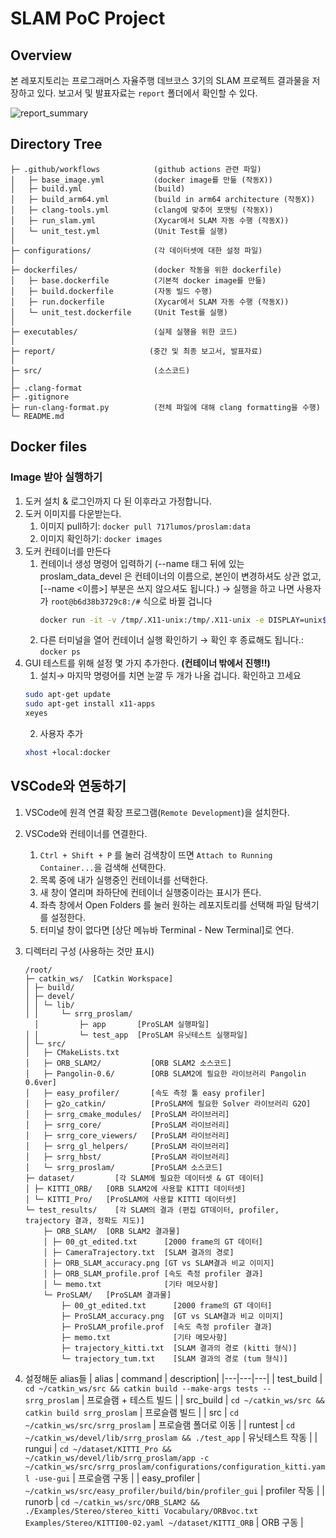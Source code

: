 # SLAM PoC Project

## Overview
본 레포지토리는 프로그래머스 자율주행 데브코스 3기의 SLAM 프로젝트 결과물을 저장하고 있다. 보고서 및 발표자료는 `report` 폴더에서 확인할 수 있다.

![report_summary](report/images/report_summary.jpg)

## Directory Tree
```
├─ .github/workflows            (github actions 관련 파일)
│   ├─ base_image.yml           (docker image를 만듦 (작동X))
│   ├─ build.yml                (build)
│   ├─ build_arm64.yml          (build in arm64 architecture (작동X))
│   ├─ clang-tools.yml          (clang에 맞추어 포맷팅 (작동X))
│   ├─ run_slam.yml             (Xycar에서 SLAM 자동 수행 (작동X))
│   └─ unit_test.yml            (Unit Test를 실행)
│
├─ configurations/              (각 데이터셋에 대한 설정 파일)
│
├─ dockerfiles/                 (docker 작동을 위한 dockerfile)
│   ├─ base.dockerfile          (기본적 docker image를 만듦)
│   ├─ build.dockerfile         (자동 빌드 수행)
│   ├─ run.dockerfile           (Xycar에서 SLAM 자동 수행 (작동X))
│   └─ unit_test.dockerfile     (Unit Test를 실행)
│
├─ executables/                 (실제 실행을 위한 코드)
│
├─ report/                     (중간 및 최종 보고서, 발표자료)
│
├─ src/                         (소스코드)
│
├─ .clang-format
├─ .gitignore
├─ run-clang-format.py          (전체 파일에 대해 clang formatting을 수행)
└─ README.md
```

## Docker files
### Image 받아 실행하기
1. 도커 설치 & 로그인까지 다 된 이후라고 가정합니다.
2. 도커 이미지를 다운받는다.
   1. 이미지 pull하기: `docker pull 717lumos/proslam:data`
   2. 이미지 확인하기: `docker images`
3. 도커 컨테이너를 만든다
   1. 컨테이너 생성 명령어 입력하기 (--name 태그 뒤에 있는 proslam_data_devel 은 컨테이너의 이름으로, 본인이 변경하셔도 상관 없고, [--name <이름>] 부분은 쓰지 않으셔도 됩니다.) → 실행을 하고 나면 사용자가 `root@b6d38b3729c8:/#` 식으로 바뀔 겁니다
        ```bash
        docker run -it -v /tmp/.X11-unix:/tmp/.X11-unix -e DISPLAY=unix$DISPLAY --name proslam_data_devel 717lumos/proslam:data
        ```
    2. 다른 터미널을 열어 컨테이너 실행 확인하기 → 확인 후 종료해도 됩니다.: `docker ps`
4. GUI 테스트를 위해 설정 몇 가지 추가한다. **(컨테이너 밖에서 진행!!)**
   1. 설치→ 마지막 명령어를 치면 눈깔 두 개가 나올 겁니다. 확인하고 끄세요
    ```bash
    sudo apt-get update
    sudo apt-get install x11-apps
    xeyes
    ```
   2. 사용자 추가
    ```bash
    xhost +local:docker
    ```

## VSCode와 연동하기
1. VSCode에 원격 연결 확장 프로그램(`Remote Development`)을 설치한다.
2. VSCode와 컨테이너를 연결한다.
    1. `Ctrl + Shift + P` 를 눌러 검색창이 뜨면 `Attach to Running Container...`을 검색해 선택한다.
    2. 목록 중에 내가 실행중인 컨테이너를 선택한다.
    3. 새 창이 열리며 좌하단에 컨테이너 실행중이라는 표시가 뜬다.
    4. 좌측 창에서 Open Folders 를 눌러 원하는 레포지토리를 선택해 파일 탐색기를 설정한다.
    5. 터미널 창이 없다면 [상단 메뉴바 Terminal - New Terminal]로 연다.
3. 디렉터리 구성 (사용하는 것만 표시)
    
    ```
    /root/
    ├─ catkin_ws/  [Catkin Workspace]
    │ ├─ build/
    │ ├─ devel/
    │ │ └─ lib/
    │ │ 	└─ srrg_proslam/
      │  		├─ app       [ProSLAM 실행파일]
    │ │ 		└─ test_app  [ProSLAM 유닛테스트 실행파일]
    │ └─ src/
    │ 	├─ CMakeLists.txt  
    │ 	├─ ORB_SLAM2/           [ORB SLAM2 소스코드]
    │ 	├─ Pangolin-0.6/        [ORB SLAM2에 필요한 라이브러리 Pangolin 0.6ver]
    │ 	├─ easy_profiler/       [속도 측정 툴 easy profiler]
    │ 	├─ g2o_catkin/          [ProSLAM에 필요한 Solver 라이브러리 G2O]
    │ 	├─ srrg_cmake_modules/  [ProSLAM 라이브러리]  
    │ 	├─ srrg_core/           [ProSLAM 라이브러리]  
    │ 	├─ srrg_core_viewers/   [ProSLAM 라이브러리]  
    │ 	├─ srrg_gl_helpers/     [ProSLAM 라이브러리]  
    │ 	├─ srrg_hbst/           [ProSLAM 라이브러리]  
    │ 	└─ srrg_proslam/        [ProSLAM 소스코드]  
    ├─ dataset/         [각 SLAM에 필요한 데이터셋 & GT 데이터]
    │ ├─ KITTI_ORB/   [ORB SLAM2에 사용할 KITTI 데이터셋]
    │ └─ KITTI_Pro/   [ProSLAM에 사용할 KITTI 데이터셋]
    └─ test_results/    [각 SLAM의 결과 (편집 GT데이터, profiler, trajectory 결과, 정확도 지도)]
    	├─ ORB_SLAM/  [ORB SLAM2 결과물]
    	│ ├─ 00_gt_edited.txt      [2000 frame의 GT 데이터]
    	│ ├─ CameraTrajectory.txt  [SLAM 결과의 경로]
    	│ ├─ ORB_SLAM_accuracy.png [GT vs SLAM결과 비교 이미지]
    	│ ├─ ORB_SLAM_profile.prof [속도 측정 profiler 결과]
    	│ └─ memo.txt              [기타 메모사항]
    	└─ ProSLAM/   [ProSLAM 결과물]
    		├─ 00_gt_edited.txt      [2000 frame의 GT 데이터]
    		├─ ProSLAM_accuracy.png  [GT vs SLAM결과 비교 이미지]
    		├─ ProSLAM_profile.prof  [속도 측정 profiler 결과]
    		├─ memo.txt              [기타 메모사항]
    		├─ trajectory_kitti.txt  [SLAM 결과의 경로 (kitti 형식)]
    		└─ trajectory_tum.txt    [SLAM 결과의 경로 (tum 형식)]
    ```
4.  설정해둔 alias들
    | alias | command | description|
    |---|---|---|
    | test_build | `cd ~/catkin_ws/src && catkin build --make-args tests -- srrg_proslam` | 프로슬램 + 테스트 빌드 |
    | src_build | `cd ~/catkin_ws/src && catkin build srrg_proslam` | 프로슬램 빌드 |
    | src | `cd ~/catkin_ws/src/srrg_proslam` | 프로슬램 폴더로 이동 |
    | runtest | `cd ~/catkin_ws/devel/lib/srrg_proslam && ./test_app` | 유닛테스트 작동 |
    | rungui | `cd ~/dataset/KITTI_Pro && ~/catkin_ws/devel/lib/srrg_proslam/app -c ~/catkin_ws/src/srrg_proslam/configurations/configuration_kitti.yaml -use-gui` | 프로슬램 구동 |
    | easy_profiler | `~/catkin_ws/src/easy_profiler/build/bin/profiler_gui` | profiler 작동 |
    | runorb | `cd ~/catkin_ws/src/ORB_SLAM2 && ./Examples/Stereo/stereo_kitti Vocabulary/ORBvoc.txt Examples/Stereo/KITTI00-02.yaml ~/dataset/KITTI_ORB` | ORB 구동 |
